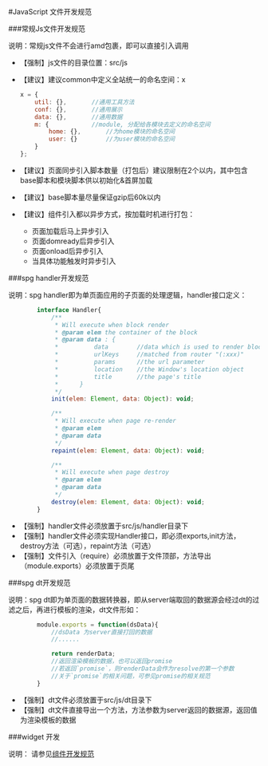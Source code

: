 #JavaScript 文件开发规范

###常规Js文件开发规范

说明：常规js文件不会进行amd包裹，即可以直接引入调用
* 【强制】js文件的目录位置：src/js
* 【建议】建议common中定义全站统一的命名空间：x

    ```javascript
    x = {
        util: {},       //通用工具方法
        conf: {},       //通用展示
        data: {},       //通用数据
        m: {            //module, 分配给各模块去定义的命名空间
            home: {},       //为home模块的命名空间
            user: {}        //为user模块的命名空间
        }
    };
    ```
* 【建议】页面同步引入脚本数量（打包后）建议限制在2个以内，其中包含base脚本和模块脚本供以初始化&首屏加载
* 【建议】base脚本量尽量保证gzip后60k以内
* 【建议】组件引入都以异步方式，按加载时机进行打包：
    * 页面加载后马上异步引入
    * 页面domready后异步引入
    * 页面onload后异步引入
    * 当具体功能触发时异步引入

###spg handler开发规范

说明：spg handler即为单页面应用的子页面的处理逻辑，handler接口定义：

```javascript
        interface Handler{
            /**
             * Will execute when block render
             * @param elem the container of the block
             * @param data : {
             *          data        //data which is used to render block
             *          urlKeys     //matched from router "(:xxx)"
             *          params      //the url parameter
             *          location    //the Window's location object
             *          title       //the page's title
             *      }
             */
            init(elem: Element, data: Object): void;

            /**
             * Will execute when page re-render
             * @param elem
             * @param data
             */
            repaint(elem: Element, data: Object): void;

            /**
             * Will execute when page destroy
             * @param elem
             * @param data
             */
            destroy(elem: Element, data: Object): void;
        }
```

* 【强制】handler文件必须放置于src/js/handler目录下
* 【强制】handler文件必须实现Handler接口，即必须exports,init方法，destroy方法（可选），repaint方法（可选）
* 【强制】文件引入（require）必须放置于文件顶部，方法导出（module.exports）必须放置于页尾

###spg dt开发规范

说明：spg dt即为单页面的数据转换器，即从server端取回的数据源会经过dt的过滤之后，再进行模板的渲染，dt文件形如：

```javascript
        module.exports = function(dsData){
            //dsData 为server直接打回的数据
            //......

            return renderData;
            //返回渲染模板的数据，也可以返回promise
            //若返回`promise`，则renderData会作为resolve的第一个参数
            //关于`promise`的相关问题，可参见promise的相关规范
        }
```

* 【强制】dt文件必须放置于src/js/dt目录下
* 【强制】dt文件直接导出一个方法，方法参数为server返回的数据源，返回值为渲染模板的数据

###widget 开发

说明： 请参见[组件开发规范](./WIDGET.md)

